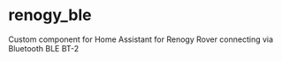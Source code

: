 # renogy_ble
Custom component for Home Assistant for Renogy Rover connecting via Bluetooth BLE BT-2
